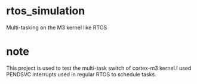 # rtos_simulation
Multi-tasking on the M3 kernel like RTOS

# note
This project is used to test the multi-task switch of cortex-m3 kernel.I used PENDSVC interrupts used in regular RTOS to schedule tasks.

